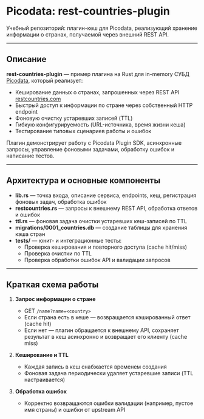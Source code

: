 # Picodata: rest-countries-plugin

Учебный репозиторий: плагин-кеш для Picodata, реализующий хранение информации о странах, получаемой через внешний REST API.

---

## Описание

**rest-countries-plugin** — пример плагина на Rust для in-memory СУБД [Picodata](https://picodata.io/), который реализует:
- Кеширование данных о странах, запрошенных через REST API [restcountries.com](https://restcountries.com/)
- Быстрый доступ к информации по стране через собственный HTTP endpoint
- Фоновую очистку устаревших записей (TTL)
- Гибкую конфигурируемость (URL-источника, время жизни кеша)
- Тестирование типовых сценариев работы и ошибок

Плагин демонстрирует работу с Picodata Plugin SDK, асинхронные запросы, управление фоновыми задачами, обработку ошибок и написание тестов.

---

## Архитектура и основные компоненты

- **lib.rs** — точка входа, описание сервиса, endpoints, кеш, регистрация фоновых задач, обработка ошибок
- **restcountries.rs** — запросы к внешнему REST API, обработка ответов и ошибок
- **ttl.rs** — фоновая задача очистки устаревших кеш-записей по TTL
- **migrations/0001_countries.db** — создание таблицы для хранения кэша стран
- **tests/** — юнит- и интеграционные тесты:
  - Проверка кеширования и повторного доступа (cache hit/miss)
  - Проверка очистки по TTL
  - Проверка обработки ошибок API и валидации запросов

---

## Краткая схема работы

1. **Запрос информации о стране**  
   - GET `/name?name=<country>`  
   - Если страна есть в кеше — возвращается кэшированный ответ (cache hit)
   - Если нет — плагин обращается к внешнему API, сохраняет результат в кеш асинхронно и возвращает его клиенту (cache miss)

2. **Кеширование и TTL**  
   - Каждая запись в кеш снабжается временем создания
   - Фоновая задача периодически удаляет устаревшие записи (TTL настраивается)

3. **Обработка ошибок**  
   - Корректно возвращаются ошибки валидации (например, пустое имя страны) и ошибки от upstream API

